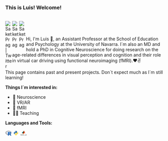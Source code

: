 ### This is Luis! Welcome!

<br/>

<a href="https://twitter.com/negatoscope">
<img align="left" alt="Saket Prag | Twitter" width="22px" src="https://cdn.jsdelivr.net/npm/simple-icons@v3/icons/twitter.svg" />
</a>
<a href="https://www.linkedin.com/in/luiseudave/">
<img align="left" alt="Saket Prag" width="22px" src="https://cdn.jsdelivr.net/npm/simple-icons@v3/icons/linkedin.svg" />
</a>
<a href="https://www.instagram.com/luiseudave/">
<img align="left" alt="Saket Prag" width="22px" src="https://cdn.jsdelivr.net/npm/simple-icons@v3/icons/instagram.svg" />
</a>
<br />

<br />

Hi, I'm Luis 🙌, an Assistant Professor at the School of Education and Psychology at the University of Navarra. I´m also an MD and hold a PhD in Cognitive Neuroscience for doing research on the age-related differences in visual perception and cognition and their role in virtual car driving using functional neuroimaging (fMRI).❤✌

This page contains past and present projects. Don´t expect much as I´m still learning!

**Things I´m interested in:**

- 🧠 Neuroscience
- 🎴 VR/AR
- 🧲 fMRI
- 👨‍🏫 Teaching

**Languages and Tools:**

<code><img height="20" src="https://raw.githubusercontent.com/github/explore/80688e429a7d4ef2fca1e82350fe8e3517d3494d/topics/r/r.png"></code>
<code><img height="20" src="https://raw.githubusercontent.com/github/explore/80688e429a7d4ef2fca1e82350fe8e3517d3494d/topics/python/python.png"></code>
<code><img height="20" src="https://raw.githubusercontent.com/github/explore/80688e429a7d4ef2fca1e82350fe8e3517d3494d/topics/matlab/matlab.png"></code>


